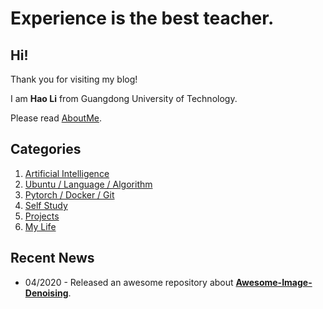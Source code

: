 # Experience is the best teacher.

## Hi!

Thank you for visiting my blog!

I am **Hao Li** from Guangdong University of Technology.

Please read [AboutMe](https://house-leo.github.io/about/).



## Categories

1. [Artificial Intelligence](https://house-leo.github.io/artificial-intelligence/)
2. [Ubuntu / Language / Algorithm](https://house-leo.github.io/ubuntu-python-algorithm/)
3. [Pytorch / Docker / Git](https://house-leo.github.io/pytorch-docker-git/)
4. [Self Study](https://house-leo.github.io/Self-Study/)
5. [Projects](https://house-leo.github.io/projects/)
6. [My Life](https://house-leo.github.io/my-life/)



## Recent News

- 04/2020 - Released an awesome repository about **[Awesome-Image-Denoising](https://github.com/House-Leo/Awesome-Image-Denoising)**.
